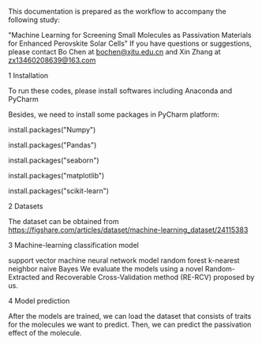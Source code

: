 
This documentation is prepared as the workflow to accompany the following study:

"Machine Learning for Screening Small Molecules as Passivation Materials for Enhanced Perovskite Solar Cells"
If you have questions or suggestions, please contact Bo Chen at bochen@xjtu.edu.cn and Xin Zhang at zx13460208639@163.com

1 Installation

To run these codes, please install softwares including Anaconda and PyCharm

Besides, we need to install some packages in PyCharm platform:

install.packages("Numpy")

install.packages("Pandas")

install.packages("seaborn")

install.packages("matplotlib")

install.packages("scikit-learn")



2 Datasets

The dataset can be obtained from https://figshare.com/articles/dataset/machine-learning_dataset/24115383

3 Machine-learning classification model

support vector machine
neural network model 
random forest
k-nearest neighbor
naive Bayes
We evaluate the models using a novel Random-Extracted and Recoverable Cross-Validation method (RE-RCV) proposed by us.

4 Model prediction

After the models are trained, we can load the dataset that consists of traits for the molecules we want to predict. Then, we can predict the passivation effect of the molecule.
